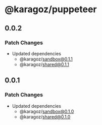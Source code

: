 # @karagoz/puppeteer

## 0.0.2

### Patch Changes

- Updated dependencies
  - @karagoz/sandbox@0.1.1
  - @karagoz/shared@0.1.1

## 0.0.1

### Patch Changes

- Updated dependencies
  - @karagoz/sandbox@0.1.0
  - @karagoz/shared@0.1.0
